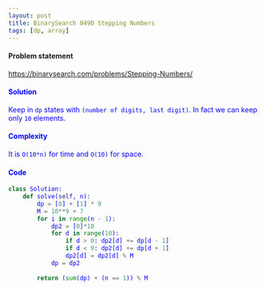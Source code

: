 ```yaml
---
layout: post
title: BinarySearch 0490 Stepping Numbers
tags: [dp, array]
---
```


#### Problem statement

<a href="https://binarysearch.com/problems/Stepping-Numbers/"> <font color = blue>https://binarysearch.com/problems/Stepping-Numbers/

#### Solution
Keep in `dp` states with `(number of digits, last digit)`. In fact we can keep only `10` elements.

#### Complexity
It is `O(10*n)` for time and `O(10)` for space.

#### Code
```python
class Solution:
    def solve(self, n):
        dp = [0] + [1] * 9
        M = 10**9 + 7
        for i in range(n - 1):
            dp2 = [0]*10
            for d in range(10):
                if d > 0: dp2[d] += dp[d - 1]
                if d < 9: dp2[d] += dp[d + 1]
                dp2[d] = dp2[d] % M
            dp = dp2
        
        return (sum(dp) + (n == 1)) % M
```

